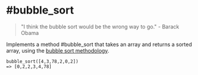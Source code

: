 # #bubble_sort
> "I think the bubble sort would be the wrong way to go." - Barack Obama

Implements a method #bubble_sort that takes an array and returns a sorted array, using the [bubble sort methodology](https://en.wikipedia.org/wiki/Bubble_sort).

```
bubble_sort([4,3,78,2,0,2])
=> [0,2,2,3,4,78]
```